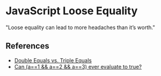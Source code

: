 # JavaScript Loose Equality

"Loose equality can lead to more headaches than it’s worth."

## References

- [Double Equals vs. Triple Equals](https://codeburst.io/javascript-double-equals-vs-triple-equals-61d4ce5a121a)
- [Can (a==1 && a==2 && a==3) ever evaluate to true?](https://codeburst.io/javascript-can-a-1-a-2-a-3-ever-evaluate-to-true-aca13ff4462d)